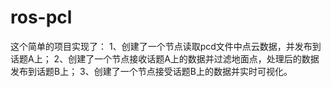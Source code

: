 # ros-pcl
这个简单的项目实现了：
1、创建了一个节点读取pcd文件中点云数据，并发布到话题A上；
2、创建了一个节点接收话题A上的数据并过滤地面点，处理后的数据发布到话题B上；
3、创建了一个节点接受话题B上的数据并实时可视化。
